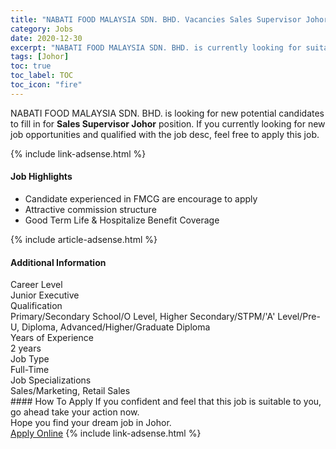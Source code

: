 ```yaml
---
title: "NABATI FOOD MALAYSIA SDN. BHD. Vacancies Sales Supervisor Johor" 
category: Jobs 
date: 2020-12-30 
excerpt: "NABATI FOOD MALAYSIA SDN. BHD. is currently looking for suitable person to fill in the Sales Supervisor Johor which positioned at Johor" 
tags: [Johor] 
toc: true 
toc_label: TOC 
toc_icon: "fire" 
--- 
```


<p>NABATI FOOD MALAYSIA SDN. BHD. is looking for new potential candidates to fill in for <b>Sales Supervisor Johor</b> position. If you currently looking for new job opportunities and qualified with the job desc, feel free to apply this job.
</p>{% include link-adsense.html %} 
<div><div><div><h4>Job Highlights</h4></div></div><div><ul><li><div><div><div><div></div></div></div><div><span>Candidate experienced in FMCG are encourage to apply</span></div></div></li><li><div><div><div><div></div></div></div><div><span>Attractive commission structure</span></div></div></li><li><div><div><div><div></div></div></div><div><span>Good Term Life &amp; Hospitalize Benefit Coverage</span></div></div></li></ul></div></div> 
{% include article-adsense.html %} 
<div><div><div><h4>Additional Information</h4></div></div><div><div><div><div><div><div><div><div><span>Career Level</span></div></div><div><span>Junior Executive</span></div></div></div></div><div><div><div><div><div><span>Qualification</span></div></div><div><span>Primary/Secondary School/O Level, Higher Secondary/STPM/'A' Level/Pre-U, Diploma, Advanced/Higher/Graduate Diploma</span></div></div></div></div><div><div><div><div><div><span>Years of Experience</span></div></div><div><span>2 years</span></div></div></div></div><div><div><div><div><div><span>Job Type</span></div></div><div><span>Full-Time</span></div></div></div></div><div><div><div><div><div><span>Job Specializations</span></div></div><div><span>Sales/Marketing, Retail Sales</span></div></div></div></div></div></div></div></div> 
#### How To Apply 
If you confident and feel that this job is suitable to you, go ahead take your action now. <br/> 
Hope you find your dream job in Johor. <br/> 
<a href="https://www.jobstreet.com.my/en/job/sales-supervisor-johor-4453226?jobId=jobstreet-my-job-4453226&sectionRank=28&token=0~ae1f7b13-bc91-4131-8492-e9c0a8fbdc58&fr=SRP%20View%20In%20New%20Ta" class="btn btn--info" target="_blank" rel="nofollow noopenner">Apply Online</a> 
{% include link-adsense.html %} 